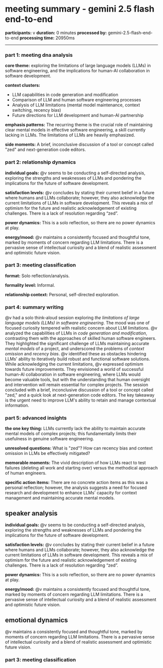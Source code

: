 # meeting summary - gemini 2.5 flash end-to-end

**participants:** v
**duration:** 0 minutes
**processed by:** gemini-2.5-flash-end-to-end
**processing time:** 20950ms

---

### part 1: meeting dna analysis

**core theme:**  exploring the limitations of large language models (LLMs) in software engineering, and the implications for human-AI collaboration in software development.

**context clusters:**
*  LLM capabilities in code generation and modification
*  Comparison of LLM and human software engineering processes
*  Analysis of LLM limitations (mental model maintenance, context switching, recency bias)
*  Future directions for LLM development and human-AI partnership

**emphasis patterns:**
The recurring theme is the crucial role of maintaining clear mental models in effective software engineering, a skill currently lacking in LLMs.  The limitations of LLMs are heavily emphasized.

**side moments:**  A brief, inconclusive discussion of a tool or concept called "zed" and next-generation code editors.


### part 2: relationship dynamics

**individual goals:** @v seems to be conducting a self-directed analysis, exploring the strengths and weaknesses of LLMs and pondering the implications for the future of software development.


**satisfaction levels:** @v concludes by stating their current belief in a future where humans and LLMs collaborate; however, they also acknowledge the current limitations of LLMs in software development. This reveals a mix of optimism for the future and realistic acknowledgement of existing challenges. There is a lack of resolution regarding “zed”.

**power dynamics:** This is a solo reflection, so there are no power dynamics at play.

**energy/mood:**  @v maintains a consistently focused and thoughtful tone, marked by moments of concern regarding LLM limitations. There is a pervasive sense of intellectual curiosity and a blend of realistic assessment and optimistic future vision.


### part 3: meeting classification

**format:** Solo reflection/analysis.

**formality level:** Informal.

**relationship context:**  Personal, self-directed exploration.


### part 4: summary writing

@v had a solo think-aloud session exploring _the limitations of large language models (LLMs) in software engineering_. The mood was one of focused curiosity tempered with realistic concern about LLM limitations. @v analyzed  the capabilities of LLMs in _code generation and modification_, contrasting them with the approaches of skilled human software engineers.  They highlighted the significant challenge of LLMs maintaining accurate _mental models_ of a project, and underscored the problems of _context omission_ and _recency bias_.  @v identified these as obstacles hindering LLMs' ability to iteratively build robust and functional software solutions.  While acknowledging the current limitations, @v expressed optimism towards future improvements.  They envisioned a world of successful human-AI collaboration in software engineering, where LLMs would become valuable tools, but with the understanding that human oversight and intervention will remain essential for complex projects. The session concluded with a brief, inconclusive discussion of a tool or concept called "zed," and a quick look at next-generation code editors. The key takeaway is the urgent need to improve LLM's ability to retain and manage contextual information.


### part 5: advanced insights

**the one key thing:** LLMs currently lack the ability to maintain accurate mental models of complex projects; this fundamentally limits their usefulness in genuine software engineering.

**unresolved questions:** What is "zed"?  How can recency bias and context omission in LLMs be effectively mitigated?

**memorable moments:** The vivid description of how LLMs react to test failures (deleting all work and starting over) versus the methodical approach of human engineers.

**specific action items:** There are no concrete action items as this was a personal reflection; however, the analysis suggests a need for focused research and development to enhance LLMs' capacity for context management and maintaining accurate mental models.

## speaker analysis
**individual goals:** @v seems to be conducting a self-directed analysis, exploring the strengths and weaknesses of LLMs and pondering the implications for the future of software development.


**satisfaction levels:** @v concludes by stating their current belief in a future where humans and LLMs collaborate; however, they also acknowledge the current limitations of LLMs in software development. This reveals a mix of optimism for the future and realistic acknowledgement of existing challenges. There is a lack of resolution regarding “zed”.

**power dynamics:** This is a solo reflection, so there are no power dynamics at play.

**energy/mood:**  @v maintains a consistently focused and thoughtful tone, marked by moments of concern regarding LLM limitations. There is a pervasive sense of intellectual curiosity and a blend of realistic assessment and optimistic future vision.

## emotional dynamics
@v maintains a consistently focused and thoughtful tone, marked by moments of concern regarding LLM limitations. There is a pervasive sense of intellectual curiosity and a blend of realistic assessment and optimistic future vision.


### part 3: meeting classification